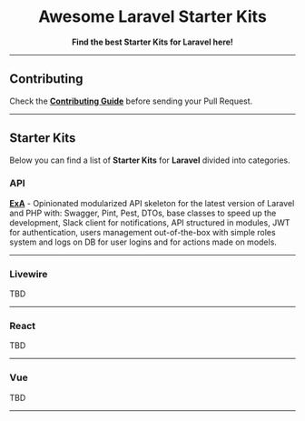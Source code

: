 <div align="center">
    <p>
        <h1>Awesome Laravel Starter Kits</h1>
        <strong>Find the best Starter Kits for Laravel here!</strong>
    </p>
</div>

---

## Contributing

Check the **[Contributing Guide](CONTRIBUTING.md)** before sending your Pull Request.

---

## Starter Kits

Below you can find a list of **Starter Kits** for **Laravel** divided into categories.

### API

**[ExA](https://github.com/WendellAdriel/laravel-exa)** - Opinionated modularized API skeleton for the latest version of Laravel and PHP with: Swagger, Pint, Pest, DTOs, base classes to speed up the development, Slack client for notifications, API structured in modules, JWT for authentication, users management out-of-the-box with simple roles system and logs on DB for user logins and for actions made on models.

---

### Livewire

TBD

---

### React

TBD

---

### Vue

TBD

---
